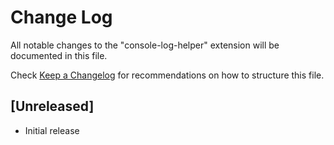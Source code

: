 # Change Log

All notable changes to the "console-log-helper" extension will be documented in this file.

Check [Keep a Changelog](http://keepachangelog.com/) for recommendations on how to structure this file.

## [Unreleased]

- Initial release